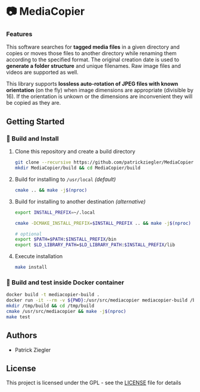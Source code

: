 # :camera: MediaCopier

### Features
This software searches for **tagged media files** in a given directory and copies or moves those files to another directory while renaming them according to the specified format. The original creation date is used to **generate a folder structure** and unique filenames. Raw image files and videos are supported as well.

This library supports **lossless auto-rotation of JPEG files with known orientation** (on the fly) when image dimensions are appropriate (divisible by 16). If the orientation is unkown or the dimensions are inconvenient they will be copied as they are.

## Getting Started

### :hammer: Build and Install

1. Clone this repository and create a build directory
   ```sh
   git clone --recursive https://github.com/patrickziegler/MediaCopier.git
   mkdir MediaCopier/build && cd MediaCopier/build
   ```

2. Build for installing to `/usr/local` *(default)*
   ```sh
   cmake .. && make -j$(nproc)
   ```

3. Build for installing to another destination *(alternative)*
   ```sh
   export INSTALL_PREFIX=~/.local

   cmake -DCMAKE_INSTALL_PREFIX=$INSTALL_PREFIX .. && make -j$(nproc)

   # optional
   export $PATH=$PATH:$INSTALL_PREFIX/bin
   export $LD_LIBRARY_PATH=$LD_LIBRARY_PATH:$INSTALL_PREFIX/lib
   ```

4. Execute installation
   ```sh
   make install
   ```

### :whale: Build and test inside Docker container

```sh
docker build -t mediacopier-build .
docker run -it --rm -v ${PWD}:/usr/src/mediacopier mediacopier-build /bin/bash
mkdir /tmp/build && cd /tmp/build
cmake /usr/src/mediacopier && make -j$(nproc)
make test
```

## Authors

* Patrick Ziegler

## License

This project is licensed under the GPL - see the [LICENSE](LICENSE) file for details
